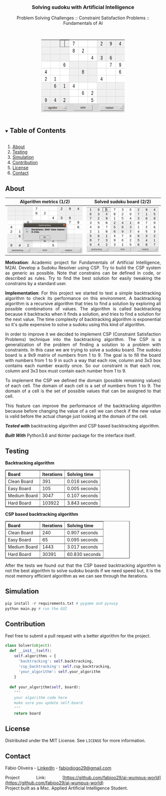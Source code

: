 <!-- PROJECT LOGO -->
<br />
<p align="center">

  <h3 align="center">Solving sudoku with Artificial Intelligence</h3>

  <p align="center">
    Problem Solving Challenges :: Constraint Satisfaction Problems :: Fundamentals of AI 
    <br />
  </p>
  </br>
  <p align="center">
    <img src="images/start.png" alt="original wumpus world map" width="270" height="235" />
  </p>
</p>

<!-- TABLE OF CONTENTS -->
<details open="open">
  <summary><h2 style="display: inline-block">Table of Contents</h2></summary>
  <ol>
    <li><a href="#about">About</a></li>
    <li><a href="#testing">Testing</a></li>
    <li><a href="#simulation">Simulation</a></li>
    <li><a href="#contribution">Contribution</a></li>
    <li><a href="#license">License</a></li>
    <li><a href="#contact">Contact</a></li>
  </ol>
</details>

<!-- ABOUT THE PROJECT -->

## About

|            Algorithm metrics (1/2)            |              Solved sudoku board (2/2)               |
| :-------------------------------------------: | :--------------------------------------------------: |
| ![Product Name Screen Shot](images/solve.png) | ![Product Name Screen Shot](images/solved_stage.png) |

<div style="text-align: justify">
  
**Motivation**: Academic project for Fundamentals of Artificial Intelligence, M2AI. Develop a Sudoku Resolver using CSP. Try to build the CSP system as generic as possible. Note that constrains can be defined in code, or described as rules. Try to find the best solution for easily tweaking the constrains by a standard user.

**Implementation**: For this project we started to test a simple backtracking algorithm to check its performance on this environment. A backtracking algorithm is a recursive algorithm that tries to find a solution by exploring all possible combinations of values. The algorithm is called backtracking because it backtracks when it finds a solution, and tries to find a solution for the next value.
The time complexity of backtracking algorithm is exponential so it's quite expensive to solve a sudoku using this kind of algorithm.

In order to improve it we decided to implement CSP (Constraint Satisfaction Problems) technique into the backtracking algorithm. The CSP is a generalization of the problem of finding a solution to a problem with constraints. In this case we are trying to solve a sudoku board. The sudoku board is a 9x9 matrix of numbers from 1 to 9. The goal is to fill the board with numbers from 1 to 9 in such a way that each row, column and 3x3 box contains each number exactly once. So our constraint is that each row, column and 3x3 box must contain each number from 1 to 9.

To implement the CSP we defined the domain (possible remaining values) of each cell. The domain of each cell is a set of numbers from 1 to 9. The domain of a cell is the set of possible values that can be assigned to that cell.

This feature can improve the performance of the backtracking algorithm because before changing the value of a cell we can check if the new value is valid before the actual change just looking at the domain of the cell.

**_Tested with_** backtracking algorithm and CSP based backtracking algorithm.

**_Built With_** Python3.6 and tkinter package for the interface itself.

<!-- TESTING -->

## Testing

**Backtracking algorithm**

<!-- create a center table of metrics fro each algorithm-->
<table align="center" border="1" cellpadding="5" cellspacing="0" style="width:80%">
  <tr>
    <th>Board</th>
    <th>Iterations</th>
    <th>Solving time</th>
  </tr>
  <tr>
    <td>Clean Board</td>
    <td>391</td>
    <td>0.016 seconds</td>
  </tr>
  <tr>
    <td>Easy Board</td>
    <td>105</td>
    <td>0.005 seconds</td>
  </tr>
  <tr>
    <td>Medium Board</td>
    <td>3047</td>
    <td>0.107 seconds</td>
  </tr>
  <tr>
    <td>Hard Board</td>
    <td>103922</td>
    <td>3.843 seconds</td>
  </tr>
</table>

**CSP based backtracking algorithm**

<!-- create a center table of metrics fro each algorithm-->
<table align="center" border="1" cellpadding="5" cellspacing="0" style="width:80%">
  <tr>
    <th>Board</th>
    <th>Iterations</th>
    <th>Solving time</th>
  </tr>
  <tr>
    <td>Clean Board</td>
    <td>240</td>
    <td>0.907 seconds</td>
  </tr>
  <tr>
    <td>Easy Board</td>
    <td>65</td>
    <td>0.095 seconds</td>
  </tr>
  <tr>
    <td>Medium Board</td>
    <td>1443</td>
    <td>3.017 seconds</td>
  </tr>
  <tr>
    <td>Hard Board</td>
    <td>30391</td>
    <td>60.830 seconds</td>
  </tr>
</table>

After the tests we found out that the CSP based backtracking algorithm is not the best algorithm to solve sudoku boards if we need speed but, it is the most memory efficient algorithm as we can see through the iterations.

<!-- SIMULATION -->

## Simulation

```python
pip install -r requirements.txt # pygame and pyswip
python main.py # run the GUI
```

## Contribution

Feel free to submit a pull request with a better algorithm for the project.

```python
class Solver(object):
  def __init__(self):
    self.algorithms = {
      'backtracking': self.backtracking,
      'csp_backtracking': self.csp_backtracking,
      'your_algorithm': self.your_algorithm
    }

  def your_algorithm(self, board):
    """
    your algorithm code here
    make sure you update self.board
    """
    return board
```

## License

Distributed under the MIT License. See `LICENSE` for more information.

<!-- CONTACT -->

## Contact

Fábio Oliveira - [LinkedIn](https://www.linkedin.com/in/fabioo29/) - fabiodiogo29@gmail.com

Project Link: [https://github.com/fabioo29/ai-wumpus-world](https://github.com/fabioo29/ai-wumpus-world)  
Project built as a Msc. Applied Artificial Intelligence Student.
